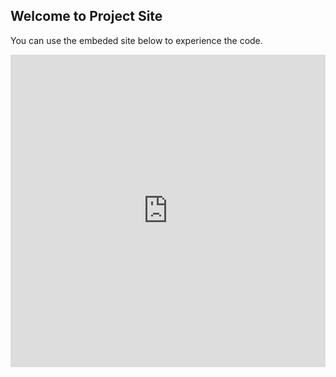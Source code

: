 ## Welcome to Project Site

You can use the embeded site below to experience the code. 

<html>
<body>
<iframe frameborder="0" width="100%" height="500px" src="https://replit.com/@SMcodes/LimegreenFrontFunnel#main.py?embed=true"></iframe>
  </body>
</html>
